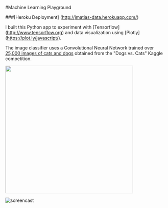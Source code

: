 #Machine Learning Playground

###[Heroku Deployment] (http://jmatias-data.herokuapp.com/)

I built this Python app to experiment with [Tensorflow] (http://www.tensorflow.org) and data visualization using [Plotly] (https://plot.ly/javascript/).

The image classifier uses a Convolutional Neural Network trained over [25,000 images of cats and dogs](https://www.kaggle.com/c/dogs-vs-cats-redux-kernels-edition/data) obtained from the "Dogs vs. Cats" Kaggle competition.

<img src="https://dl.dropbox.com/s/9rezvgf5q260uhv/cnn.png" width="400">

![screencast](https://dl.dropbox.com/s/7bsvl130gpleoda/demo.gif)
